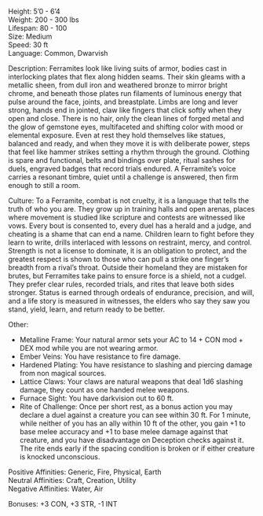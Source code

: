 Height: 5’0 - 6’4  
Weight: 200 - 300 lbs  
Lifespan: 80 - 100  
Size: Medium  
Speed: 30 ft  
Language: Common, Dwarvish

Description: Ferramites look like living suits of armor, bodies cast in interlocking plates that flex along hidden seams. Their skin gleams with a metallic sheen, from dull iron and weathered bronze to mirror bright chrome, and beneath those plates run filaments of luminous energy that pulse around the face, joints, and breastplate. Limbs are long and lever strong, hands end in jointed, claw like fingers that click softly when they open and close. There is no hair, only the clean lines of forged metal and the glow of gemstone eyes, multifaceted and shifting color with mood or elemental exposure. Even at rest they hold themselves like statues, balanced and ready, and when they move it is with deliberate power, steps that feel like hammer strikes setting a rhythm through the ground. Clothing is spare and functional, belts and bindings over plate, ritual sashes for duels, engraved badges that record trials endured. A Ferramite’s voice carries a resonant timbre, quiet until a challenge is answered, then firm enough to still a room.

Culture: To a Ferramite, combat is not cruelty, it is a language that tells the truth of who you are. They grow up in training halls and open arenas, places where movement is studied like scripture and contests are witnessed like vows. Every bout is consented to, every duel has a herald and a judge, and cheating is a shame that can end a name. Children learn to fight before they learn to write, drills interlaced with lessons on restraint, mercy, and control. Strength is not a license to dominate, it is an obligation to protect, and the greatest respect is shown to those who can pull a strike one finger’s breadth from a rival’s throat. Outside their homeland they are mistaken for brutes, but Ferramites take pains to ensure force is a shield, not a cudgel. They prefer clear rules, recorded trials, and rites that leave both sides stronger. Status is earned through ordeals of endurance, precision, and will, and a life story is measured in witnesses, the elders who say they saw you stand, yield, learn, and return ready to be better.

Other:
- Metalline Frame: Your natural armor sets your AC to 14 + CON mod + DEX mod while you are not wearing armor.
- Ember Veins: You have resistance to fire damage.
- Hardened Plating: You have resistance to slashing and piercing damage from non magical sources.
- Lattice Claws: Your claws are natural weapons that deal 1d6 slashing damage, they count as one handed melee weapons.
- Furnace Sight: You have darkvision out to 60 ft.
- Rite of Challenge: Once per short rest, as a bonus action you may declare a duel against a creature you can see within 30 ft. For 1 minute, while neither of you has an ally within 10 ft of the other, you gain +1 to base melee accuracy and +1 to base melee damage against that creature, and you have disadvantage on Deception checks against it. The rite ends early if the spacing condition is broken or if either creature is knocked unconscious.

Positive Affinities: Generic, Fire, Physical, Earth  
Neutral Affinities: Craft, Creation, Utility  
Negative Affinities: Water, Air  

Bonuses: +3 CON, +3 STR, -1 INT